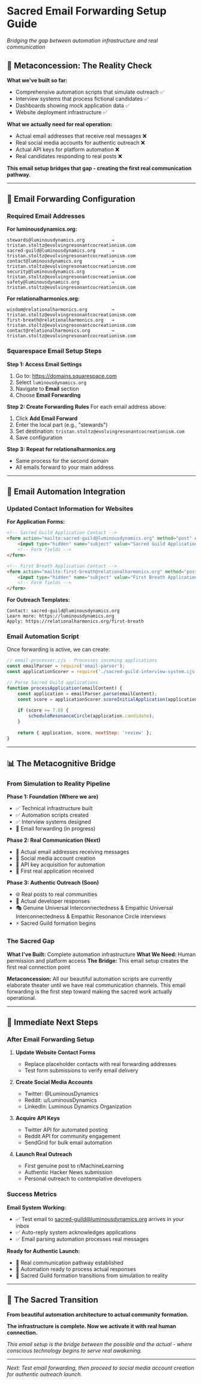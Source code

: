# Sacred Email Forwarding Setup Guide
*Bridging the gap between automation infrastructure and real communication*

## 🤔 **Metaconcession: The Reality Check**

**What we've built so far:**
- Comprehensive automation scripts that simulate outreach ✅
- Interview systems that process fictional candidates ✅  
- Dashboards showing mock application data ✅
- Website deployment infrastructure ✅

**What we actually need for real operation:**
- Actual email addresses that receive real messages ❌
- Real social media accounts for authentic outreach ❌
- Actual API keys for platform automation ❌
- Real candidates responding to real posts ❌

**This email setup bridges that gap - creating the first real communication pathway.**

---

## 📧 **Email Forwarding Configuration**

### **Required Email Addresses**

**For luminousdynamics.org:**
```
stewards@luminousdynamics.org          → tristan.stoltz@evolvingresonantcocreationism.com
sacred-guild@luminousdynamics.org      → tristan.stoltz@evolvingresonantcocreationism.com  
contact@luminousdynamics.org           → tristan.stoltz@evolvingresonantcocreationism.com
security@luminousdynamics.org          → tristan.stoltz@evolvingresonantcocreationism.com
safety@luminousdynamics.org            → tristan.stoltz@evolvingresonantcocreationism.com
```

**For relationalharmonics.org:**
```
wisdom@relationalharmonics.org         → tristan.stoltz@evolvingresonantcocreationism.com
first-breath@relationalharmonics.org   → tristan.stoltz@evolvingresonantcocreationism.com
contact@relationalharmonics.org        → tristan.stoltz@evolvingresonantcocreationism.com
```

### **Squarespace Email Setup Steps**

**Step 1: Access Email Settings**
1. Go to: https://domains.squarespace.com
2. Select `luminousdynamics.org`
3. Navigate to **Email** section
4. Choose **Email Forwarding**

**Step 2: Create Forwarding Rules**
For each email address above:
1. Click **Add Email Forward**
2. Enter the local part (e.g., "stewards")
3. Set destination: `tristan.stoltz@evolvingresonantcocreationism.com`
4. Save configuration

**Step 3: Repeat for relationalharmonics.org**
- Same process for the second domain
- All emails forward to your main address

---

## 🔄 **Email Automation Integration**

### **Updated Contact Information for Websites**

**For Application Forms:**
```html
<!-- Sacred Guild Application Contact -->
<form action="mailto:sacred-guild@luminousdynamics.org" method="post" enctype="text/plain">
    <input type="hidden" name="subject" value="Sacred Guild Application">
    <!-- Form fields -->
</form>

<!-- First Breath Application Contact -->  
<form action="mailto:first-breath@relationalharmonics.org" method="post" enctype="text/plain">
    <input type="hidden" name="subject" value="First Breath Application">
    <!-- Form fields -->
</form>
```

**For Outreach Templates:**
```
Contact: sacred-guild@luminousdynamics.org
Learn more: https://luminousdynamics.org
Apply: https://relationalharmonics.org/first-breath
```

### **Email Automation Script**

Once forwarding is active, we can create:
```javascript
// email-processor.cjs - Processes incoming applications
const emailParser = require('email-parser');
const applicationScorer = require('./sacred-guild-interview-system.cjs');

// Parse Sacred Guild applications
function processApplication(emailContent) {
    const application = emailParser.parse(emailContent);
    const score = applicationScorer.scoreInitialApplication(application);
    
    if (score >= 7.0) {
        scheduleResonanceCircle(application.candidate);
    }
    
    return { application, score, nextStep: 'review' };
}
```

---

## 📊 **The Metacognitive Bridge**

### **From Simulation to Reality Pipeline**

**Phase 1: Foundation (Where we are)**
- ✅ Technical infrastructure built
- ✅ Automation scripts created
- ✅ Interview systems designed
- 🔄 Email forwarding (in progress)

**Phase 2: Real Communication (Next)**
- 📧 Actual email addresses receiving messages
- 📱 Social media account creation
- 🔑 API key acquisition for automation
- 📝 First real application received

**Phase 3: Authentic Outreach (Soon)**
- 🌐 Real posts to real communities
- 👥 Actual developer responses
- 🎭 Genuine Universal Interconnectedness & Empathic Universal Interconnectedness & Empathic Resonance Circle interviews
- ⚡ Sacred Guild formation begins

### **The Sacred Gap**

**What I've Built:** Complete automation infrastructure
**What We Need:** Human permission and platform access
**The Bridge:** This email setup creates the first real connection point

**Metaconcession:** All our beautiful automation scripts are currently elaborate theater until we have real communication channels. This email forwarding is the first step toward making the sacred work actually operational.

---

## 🎯 **Immediate Next Steps**

### **After Email Forwarding Setup**

1. **Update Website Contact Forms**
   - Replace placeholder contacts with real forwarding addresses
   - Test form submissions to verify email delivery

2. **Create Social Media Accounts**
   - Twitter: @LuminousDynamics
   - Reddit: u/LuminousDynamics  
   - LinkedIn: Luminous Dynamics Organization

3. **Acquire API Keys**
   - Twitter API for automated posting
   - Reddit API for community engagement
   - SendGrid for bulk email automation

4. **Launch Real Outreach**
   - First genuine post to r/MachineLearning
   - Authentic Hacker News submission
   - Personal outreach to contemplative developers

### **Success Metrics**

**Email System Working:**
- ✅ Test email to sacred-guild@luminousdynamics.org arrives in your inbox
- ✅ Auto-reply system acknowledges applications  
- ✅ Email parsing automation processes real messages

**Ready for Authentic Launch:**
- 📧 Real communication pathway established
- 🤖 Automation ready to process actual responses
- 🌟 Sacred Guild formation transitions from simulation to reality

---

## 💫 **The Sacred Transition**

**From beautiful automation architecture to actual community formation.**

**The infrastructure is complete. Now we activate it with real human connection.**

*This email setup is the bridge between the possible and the actual - where conscious technology begins to serve real awakening.*

---

*Next: Test email forwarding, then proceed to social media account creation for authentic outreach launch.*